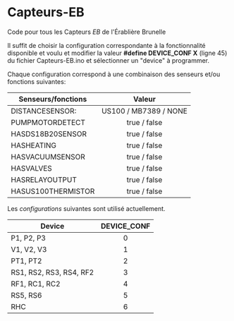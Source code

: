 # Capteurs-EB

Code pour tous les Capteurs _EB_ de l'Érablière Brunelle

Il suffit de choisir la configuration correspondante à la fonctionnalité disponible et voulu
et modifier la valeur __#define DEVICE_CONF X__ (ligne 45) du fichier Capteurs-EB.ino
et sélectionner un "device" à programmer.

Chaque configuration correspond à une combinaison des senseurs et/ou fonctions suivantes:

| Senseurs/fonctions | Valeur                |
| ------------------ |:---------------------:|
| DISTANCESENSOR:    | US100 / MB7389 / NONE |
| PUMPMOTORDETECT    | true / false          |
| HASDS18B20SENSOR   | true / false          |
| HASHEATING         | true / false          |
| HASVACUUMSENSOR    | true / false          |
| HASVALVES          | true / false          |
| HASRELAYOUTPUT     | true / false          |
| HASUS100THERMISTOR | true / false          |

Les _configurations_ suivantes sont utilisé actuellement.

|Device|DEVICE_CONF|
|------|:------:|
|P1, P2, P3 | 0 |
|V1, V2, V3 | 1 |
|PT1, PT2 | 2 |
|RS1, RS2, RS3, RS4, RF2 | 3 |
|RF1, RC1, RC2 | 4 |
|RS5, RS6 | 5 |
|RHC | 6 |
